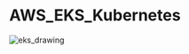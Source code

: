 # AWS_EKS_Kubernetes
![eks_drawing](https://user-images.githubusercontent.com/57112052/229644430-f71b7681-3e4d-44ae-8f28-4cd2dfc7ee20.jpg)


